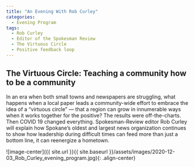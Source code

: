 ```yaml
---
title: "An Evening With Rob Curley"
categories:
  - Evening Program
tags:
  - Rob Curley
  - Editor of the Spokesman Review
  - The Virtuous Circle
  - Positive feedback loop
---
```


## The Virtuous Circle: Teaching a community how to be a community


In an era when both small towns and newspapers are struggling, what happens when a local paper leads a community-wide effort to embrace the idea of a “virtuous circle” — that a region can grow in innumerable ways when it works together for the positive? The results were off-the-charts. Then COVID 19 changed everything. Spokesman-Review editor Rob Curley will explain how Spokane’s oldest and largest news organization continues to show how leadership during difficult times can feed more than just a bottom line, it can reenergize a hometown.


![image-center]({{ site.url }}{{ site.baseurl }}/assets/images/2020-12-03_Rob_Curley_evening_program.jpg){: .align-center}
